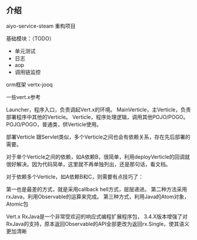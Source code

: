 
## 介绍
aiyo-service-steam 重构项目



基础模块：（TODO）
* 单元测试
* 日志
* aop
* 调用链监控




orm框架
vertx-jooq





一些vert.x参考


Launcher，程序入口，负责调起Vert.x的环境。
MainVerticle，主Verticle，负责部署程序中其他的Verticle。
Verticle，程序处理逻辑，调用其他POJO/POGO。
POJO/POGO，普通类，供Verticle使用。


部署Verticle
跟Servlet类似，多个Verticle之间也会有依赖关系，存在先后部署的需要。

对于单个Verticle之间的依赖，如A依赖B，很简单，利用deployVerticle的回调就很好解决。因为代码简单，这里就不再单独列出，还是那句话，看文档。

对于依赖多个Verticle，如A依赖B和C，则需要有点技巧了：

第一也是最差的方式，就是采用callback hell方式，层层递进。
第二种方法采用rxJava，利用Observable的运算来完成。
第三种方式，利用Java的Atom对象，Atomic包



Vert.x RxJava是一个非常受欢迎的响应式编程扩展程序包，
3.4.X版本增强了对RxJava的支持，原本返回Observable的API全部更改为返回rx.Single，使其语义更加清晰